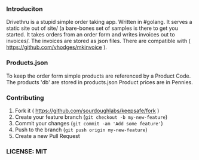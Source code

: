 
### Introduciton

Drivethru is a stupid simple order taking app.  Written in #golang.  It serves a static site out of site/ (a bare-bones set of samples is there to get you started.  It takes orders from an order form and writes invoices out to invoices/.  The invoices are stored as json files.  There are compatible with ( https://github.com/vhodges/mkinvoice ).

### Products.json

To keep the order form simple products are referenced by a Product Code. The products 'db' are stored in products.json  Product prices are in Pennies.

### Contributing

1. Fork it ( https://github.com/sourdoughlabs/keepsafe/fork )
2. Create your feature branch (`git checkout -b my-new-feature`)
3. Commit your changes (`git commit -am 'Add some feature'`)
4. Push to the branch (`git push origin my-new-feature`)
5. Create a new Pull Request

### LICENSE: MIT




